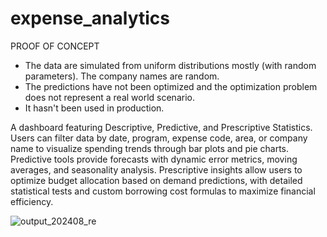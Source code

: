# expense_analytics


PROOF OF CONCEPT
- The data are simulated from uniform distributions mostly (with random parameters). The company names are random.
- The predictions have not been optimized and the optimization problem does not represent a real world scenario.
- It hasn't been used in production.

A dashboard featuring Descriptive, Predictive, and Prescriptive Statistics. Users can filter data by date, program, expense code, area, or company name to visualize spending trends through bar plots and pie charts. Predictive tools provide forecasts with dynamic error metrics, moving averages, and seasonality analysis. Prescriptive insights allow users to optimize budget allocation based on demand predictions, with detailed statistical tests and custom borrowing cost formulas to maximize financial efficiency.

![output_202408_re](https://github.com/user-attachments/assets/8e422c40-d8ed-4b6e-b525-4d6e7b7d86be)

